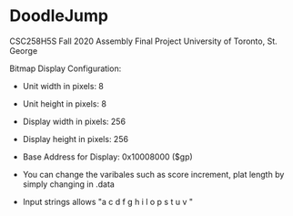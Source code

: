 # DoodleJump
CSC258H5S Fall 2020 Assembly Final Project
 University of Toronto, St. George


 Bitmap Display Configuration:
 - Unit width in pixels: 8
 - Unit height in pixels: 8
 - Display width in pixels: 256
 - Display height in pixels: 256
 - Base Address for Display: 0x10008000 ($gp)
 
 - You can change the varibales such as score increment, plat length by simply changing in .data
 - Input strings allows "a c d f g h i l o p s t u v " 

